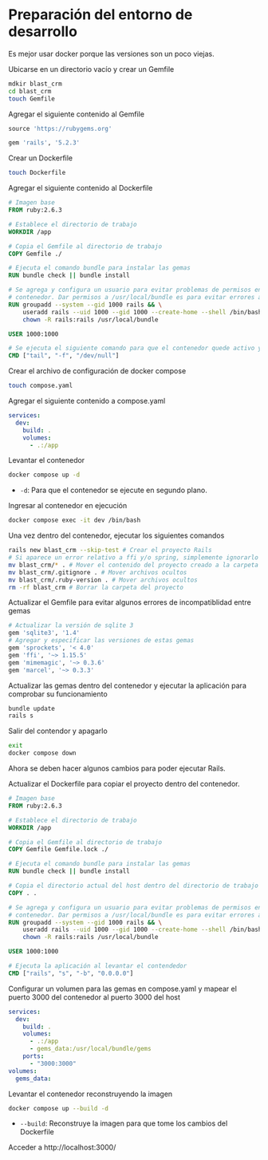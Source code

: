 # Preparación del entorno de desarrollo
Es mejor usar docker porque las versiones son un poco viejas.

Ubicarse en un directorio vacío y crear un Gemfile
```sh
mdkir blast_crm
cd blast_crm
touch Gemfile
```

Agregar el siguiente contenido al Gemfile
```ruby
source 'https://rubygems.org'

gem 'rails', '5.2.3'
```

Crear un Dockerfile
```sh
touch Dockerfile
```

Agregar el siguiente contenido al Dockerfile
```Dockerfile
# Imagen base
FROM ruby:2.6.3

# Establece el directorio de trabajo
WORKDIR /app

# Copia el Gemfile al directorio de trabajo
COPY Gemfile ./

# Ejecuta el comando bundle para instalar las gemas
RUN bundle check || bundle install

# Se agrega y configura un usuario para evitar problemas de permisos en los archivos compartidos entre el host y el
# contenedor. Dar permisos a /usr/local/bundle es para evitar errores al generar la aplicación Rails.
RUN groupadd --system --gid 1000 rails && \
    useradd rails --uid 1000 --gid 1000 --create-home --shell /bin/bash && \
    chown -R rails:rails /usr/local/bundle

USER 1000:1000

# Se ejecuta el siguiente comando para que el contenedor quede activo y no finalice inmediatamente
CMD ["tail", "-f", "/dev/null"]
```

Crear el archivo de configuración de docker compose
```sh
touch compose.yaml
```

Agregar el siguiente contenido a compose.yaml
```yaml
services:
  dev:
    build: .
    volumes:
      - .:/app
```

Levantar el contenedor
```sh
docker compose up -d
```
- `-d`: Para que el contenedor se ejecute en segundo plano.

Ingresar al contenedor en ejecución
```sh
docker compose exec -it dev /bin/bash
```

Una vez dentro del contenedor, ejecutar los siguientes comandos
```sh
rails new blast_crm --skip-test # Crear el proyecto Rails
# Si aparece un error relativo a ffi y/o spring, simplemente ignorarlo y seguir con los siguientes pasos
mv blast_crm/* . # Mover el contenido del proyecto creado a la carpeta raiz
mv blast_crm/.gitignore . # Mover archivos ocultos
mv blast_crm/.ruby-version . # Mover archivos ocultos
rm -rf blast_crm # Borrar la carpeta del proyecto
```

Actualizar el Gemfile para evitar algunos errores de incompatiblidad entre gemas
```ruby
# Actualizar la versión de sqlite 3
gem 'sqlite3', '1.4'
# Agregar y especificar las versiones de estas gemas
gem 'sprockets', '< 4.0'
gem 'ffi', '~> 1.15.5'
gem 'mimemagic', '~> 0.3.6'
gem 'marcel', '~> 0.3.3'
```

Actualizar las gemas dentro del contenedor y ejecutar la aplicación para comprobar su funcionamiento
```sh
bundle update
rails s
```

Salir del contendor y apagarlo
```sh
exit
docker compose down
```

Ahora se deben hacer algunos cambios para poder ejecutar Rails.

Actualizar el Dockerfile para copiar el proyecto dentro del contenedor.
```Dockerfile
# Imagen base
FROM ruby:2.6.3

# Establece el directorio de trabajo
WORKDIR /app

# Copia el Gemfile al directorio de trabajo
COPY Gemfile Gemfile.lock ./

# Ejecuta el comando bundle para instalar las gemas
RUN bundle check || bundle install

# Copia el directorio actual del host dentro del directorio de trabajo del contenedor
COPY . .

# Se agrega y configura un usuario para evitar problemas de permisos en los archivos compartidos entre el host y el
# contenedor. Dar permisos a /usr/local/bundle es para evitar errores al generar la aplicación Rails.
RUN groupadd --system --gid 1000 rails && \
    useradd rails --uid 1000 --gid 1000 --create-home --shell /bin/bash && \
    chown -R rails:rails /usr/local/bundle

USER 1000:1000

# Ejecuta la aplicación al levantar el contendedor
CMD ["rails", "s", "-b", "0.0.0.0"]
```

Configurar un volumen para las gemas en compose.yaml y mapear el puerto 3000 del contenedor al puerto 3000 del host
```yaml
services:
  dev:
    build: .
    volumes:
      - .:/app
      - gems_data:/usr/local/bundle/gems
    ports:
      - "3000:3000"
volumes:
  gems_data:
```

Levantar el contenedor reconstruyendo la imagen
```sh
docker compose up --build -d
```

- `--build`: Reconstruye la imagen para que tome los cambios del Dockerfile

Acceder a http://localhost:3000/
